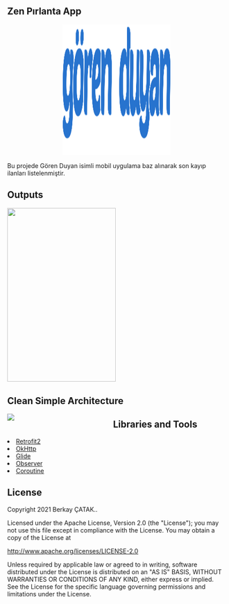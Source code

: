## Zen Pırlanta App 
<p align="center"><img height="300" width="250" src="https://github.com/berkaycatak/KotlinMobilApp/raw/main/images/small-mavi-logo.png"/></p>

Bu projede Gören Duyan isimli mobil uygulama baz alınarak son kayıp ilanları listelenmiştir.

## Outputs
<p>
  <img height="400" width="250" src="https://github.com/berkaycatak/KotlinMobilApp/raw/main/screens/Adsız.gif"/>
</p>


## Clean Simple Architecture
<p><img align="left" width="244px"; src="https://github.com/berkaycatak/KotlinMobilApp/raw/main/images/yapı.png"/></p>

## Libraries and Tools 
<li><a href="https://square.github.io/retrofit/">Retrofit2</a></li>
<li><a href="https://square.github.io/okhttp/">OkHttp</a></li>
<li><a href="https://bumptech.github.io/glide/doc/download-setup.html">Glide</a></li>
<li><a href="https://developer.android.com/reference/android/arch/lifecycle/Observer">Observer</a></li> 
<li><a href="https://developer.android.com/kotlin/coroutinesa">Coroutine</a></li>


## License
Copyright 2021 Berkay ÇATAK..

Licensed under the Apache License, Version 2.0 (the "License");
you may not use this file except in compliance with the License.
You may obtain a copy of the License at

   http://www.apache.org/licenses/LICENSE-2.0

Unless required by applicable law or agreed to in writing, software
distributed under the License is distributed on an "AS IS" BASIS,
WITHOUT WARRANTIES OR CONDITIONS OF ANY KIND, either express or implied.
See the License for the specific language governing permissions and
limitations under the License.

